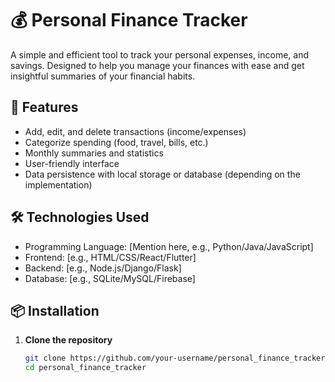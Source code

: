 # 💰 Personal Finance Tracker

A simple and efficient tool to track your personal expenses, income, and savings. Designed to help you manage your finances with ease and get insightful summaries of your financial habits.

## 🚀 Features

- Add, edit, and delete transactions (income/expenses)
- Categorize spending (food, travel, bills, etc.)
- Monthly summaries and statistics
- User-friendly interface
- Data persistence with local storage or database (depending on the implementation)

## 🛠️ Technologies Used

- Programming Language: [Mention here, e.g., Python/Java/JavaScript]
- Frontend: [e.g., HTML/CSS/React/Flutter]
- Backend: [e.g., Node.js/Django/Flask]
- Database: [e.g., SQLite/MySQL/Firebase]

## 📦 Installation

1. **Clone the repository**
   ```bash
   git clone https://github.com/your-username/personal_finance_tracker.git
   cd personal_finance_tracker

